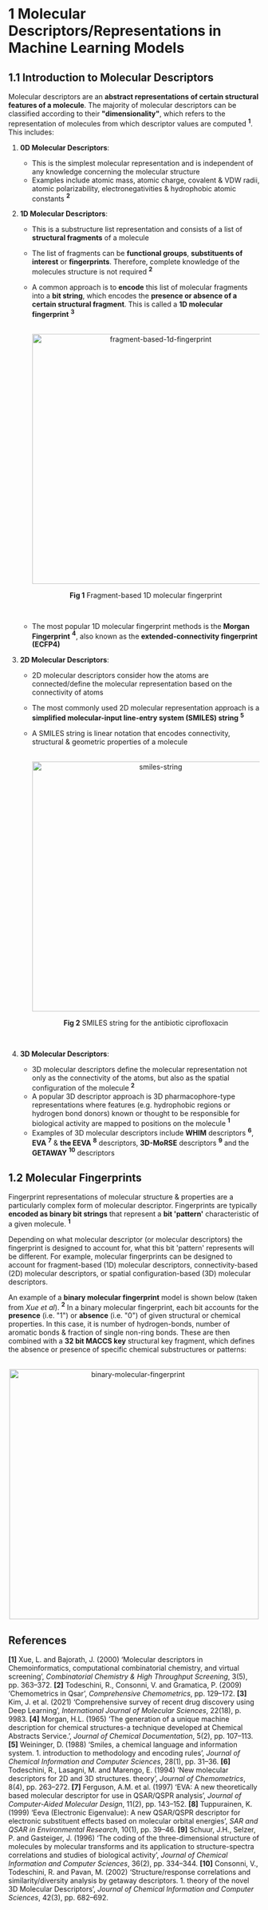 # 1 Molecular Descriptors/Representations in Machine Learning Models

## 1.1 Introduction to Molecular Descriptors

Molecular descriptors are an **abstract representations of certain structural features of a molecule**. The majority of molecular descriptors can be classified according to their **"dimensionality"**, which refers to the representation of molecules from which descriptor values are computed **<sup>1</sup>**. This includes:

1. **0D Molecular Descriptors**:
   * This is the simplest molecular representation and is independent of any knowledge concerning the molecular structure
   * Examples include atomic mass, atomic charge, covalent & VDW radii, atomic polarizability, electronegativities & hydrophobic atomic constants **<sup>2</sup>**
2. **1D Molecular Descriptors**:
   * This is a substructure list representation and consists of a list of **structural fragments** of a molecule
   * The list of fragments can be **functional groups**, **substituents of interest** or **fingerprints**. Therefore, complete knowledge of the molecules structure is not required **<sup>2</sup>**
   * A common approach is to **encode** this list of molecular fragments into a **bit string**, which encodes the **presence or absence of a certain structural fragment**. This is called a **1D molecular fingerprint** **<sup>3</sup>** 

        <br>
        <div align="center">
          <img src="https://github.com/c-vandenberg/chemistry-machine-learning/assets/60201356/f043aca7-a03b-42b3-803e-fac864c02d5e", alt="fragment-based-1d-fingerprint" width=500/>
          <p>
            <b>Fig 1</b> Fragment-based 1D molecular fingerprint
          </p>
        </div>
        <br>
   
   * The most popular 1D molecular fingerprint methods is the **Morgan Fingerprint** **<sup>4</sup>**, also known as the **extended-connectivity fingerprint (ECFP4)**

3. **2D Molecular Descriptors**:
   * 2D molecular descriptors consider how the atoms are connected/define the molecular representation based on the connectivity of atoms
   * The most commonly used 2D molecular representation approach is a **simplified molecular-input line-entry system (SMILES) string** **<sup>5</sup>**
   * A SMILES string is linear notation that encodes connectivity, structural & geometric properties of a molecule

        <br>
        <div align="center">
          <img src="https://github.com/c-vandenberg/chemistry-machine-learning/assets/60201356/4928886a-0bf4-4a5f-9bc2-b1ea72b8617f", alt="smiles-string" width=500/>
          <p>
            <b>Fig 2</b> SMILES string for the antibiotic ciprofloxacin
          </p>
        </div>
        <br>

4. **3D Molecular Descriptors**:
   * 3D molecular descriptors define the molecular representation not only as the connectivity of the atoms, but also as the spatial configuration of the molecule **<sup>2</sup>**
   * A popular 3D descriptor approach is 3D pharmacophore-type representations where features (e.g. hydrophobic regions or hydrogen bond donors) known or thought to be responsible for biological activity are mapped to positions on the molecule **<sup>1</sup>**
   * Examples of 3D molecular descriptors include **WHIM** descriptors **<sup>6</sup>**, **EVA** **<sup>7</sup>** & **the EEVA** **<sup>8</sup>** descriptors, **3D-MoRSE** descriptors **<sup>9</sup>** and the **GETAWAY** **<sup>10</sup>** descriptors

## 1.2 Molecular Fingerprints

Fingerprint representations of molecular structure & properties are a particularly complex form of molecular descriptor. Fingerprints are typically **encoded as binary bit strings** that represent a **bit 'pattern'** characteristic of a given molecule. **<sup>1</sup>** 

Depending on what molecular descriptor (or molecular descriptors) the fingerprint is designed to account for, what this bit 'pattern' represents will be different. For example, molecular fingerprints can be designed to account for fragment-based (1D) molecular descriptors, connectivity-based (2D) molecular descriptors, or spatial configuration-based (3D) molecular descriptors.

An example of a **binary molecular fingerprint** model is shown below (taken from *Xue et al*). **<sup>2</sup>** In a binary molecular fingerprint, each bit accounts for the **presence** (i.e. "1") or **absence** (i.e. "0") of given structural or chemical properties. In this case, it is number of hydrogen-bonds, number of aromatic bonds & fraction of single non-ring bonds. These are then combined with a **32 bit MACCS key** structural key fragment, which defines the absence or presence of specific chemical substructures or patterns:

  <br>
  <div align="center">
    <img src="https://github.com/c-vandenberg/chemistry-machine-learning/assets/60201356/32e93ca7-55eb-4e8d-9fcb-e3804621faf3", alt="binary-molecular-fingerprint" width=500/>
  </div>

## References

**[1]** Xue, L. and Bajorath, J. (2000) ‘Molecular descriptors in Chemoinformatics, computational combinatorial chemistry, and virtual screening’, *Combinatorial Chemistry & High Throughput Screening*, 3(5), pp. 363–372.
**[2]** Todeschini, R., Consonni, V. and Gramatica, P. (2009) ‘Chemometrics in Qsar’, *Comprehensive Chemometrics*, pp. 129–172.
**[3]** Kim, J. et al. (2021) ‘Comprehensive survey of recent drug discovery using Deep Learning’, *International Journal of Molecular Sciences*, 22(18), p. 9983.
**[4]** Morgan, H.L. (1965) ‘The generation of a unique machine description for chemical structures-a technique developed at Chemical Abstracts Service.’, *Journal of Chemical Documentation*, 5(2), pp. 107–113.
**[5]** Weininger, D. (1988) ‘Smiles, a chemical language and information system. 1. introduction to methodology and encoding rules’, *Journal of Chemical Information and Computer Sciences*, 28(1), pp. 31–36.
**[6]** Todeschini, R., Lasagni, M. and Marengo, E. (1994) ‘New molecular descriptors for 2D and 3D structures. theory’, *Journal of Chemometrics*, 8(4), pp. 263–272.
**[7]** Ferguson, A.M. et al. (1997) ‘EVA: A new theoretically based molecular descriptor for use in QSAR/QSPR analysis’, *Journal of Computer-Aided Molecular Design*, 11(2), pp. 143–152.
**[8]** Tuppurainen, K. (1999) ‘Eeva (Electronic Eigenvalue): A new QSAR/QSPR descriptor for electronic substituent effects based on molecular orbital energies’, *SAR and QSAR in Environmental Research*, 10(1), pp. 39–46.
**[9]** Schuur, J.H., Selzer, P. and Gasteiger, J. (1996) ‘The coding of the three-dimensional structure of molecules by molecular transforms and its application to structure-spectra correlations and studies of biological activity’, *Journal of Chemical Information and Computer Sciences*, 36(2), pp. 334–344.
**[10]** Consonni, V., Todeschini, R. and Pavan, M. (2002) ‘Structure/response correlations and similarity/diversity analysis by getaway descriptors. 1. theory of the novel 3D Molecular Descriptors’, *Journal of Chemical Information and Computer Sciences*, 42(3), pp. 682–692.
